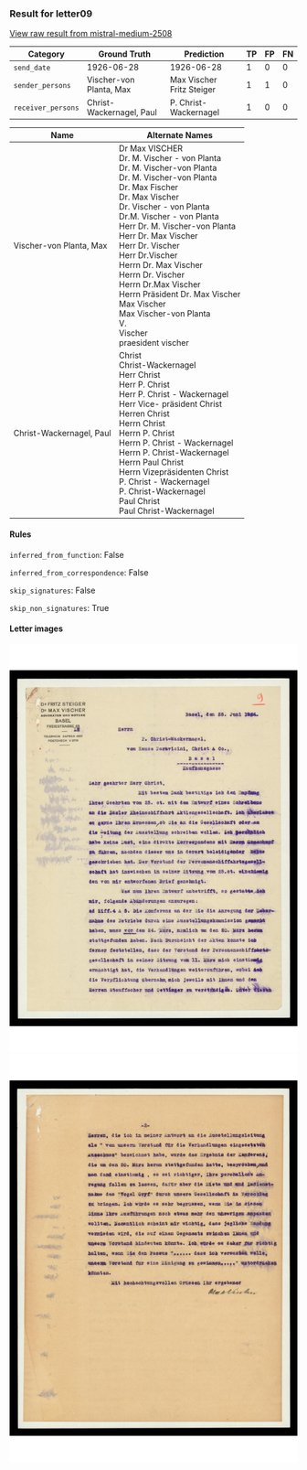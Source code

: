 ### Result for letter09
[View raw result from mistral-medium-2508](https://github.com/RISE-UNIBAS/humanities_data_benchmark/blob/main/results/2025-10-01/T0175/request_T0175_letter09.json)


| Category          | Ground Truth | Prediction | TP | FP | FN |
|------------------|--------------|------------|----|----|----|
| `send_date`        | 1926-06-28 | 1926-06-28 | 1 | 0 | 0 |
| `sender_persons`  | Vischer-von Planta, Max | Max Vischer<br>Fritz Steiger | 1 | 1 | 0 |
| `receiver_persons` | Christ-Wackernagel, Paul | P. Christ-Wackernagel | 1 | 0 | 0 |

| Name | Alternate Names |
| --- | --- |
| Vischer-von Planta, Max | Dr Max VISCHER<br>Dr. M. Vischer - von Planta<br>Dr. M. Vischer-von Planta<br>Dr. M. Vischer-von Planta<br>Dr. Max Fischer<br>Dr. Max Vischer<br>Dr. Vischer - von Planta<br>Dr.M. Vischer - von Planta<br>Herr Dr. M. Vischer-von Planta<br>Herr Dr. Max Vischer<br>Herr Dr. Vischer<br>Herr Dr.Vischer<br>Herrn Dr. Max Vischer<br>Herrn Dr. Vischer<br>Herrn Dr.Max Vischer<br>Herrn Präsident Dr. Max Vischer<br>Max Vischer<br>Max Vischer-von Planta<br>V.<br>Vischer<br>praesident vischer |
| Christ-Wackernagel, Paul | Christ<br>Christ-Wackernagel<br>Herr Christ<br>Herr P. Christ<br>Herr P. Christ - Wackernagel<br>Herr Vice- präsident Christ<br>Herren Christ<br>Herrn Christ<br>Herrn P. Christ<br>Herrn P. Christ - Wackernagel<br>Herrn P. Christ-Wackernagel<br>Herrn Paul Christ<br>Herrn Vizepräsidenten Christ<br>P. Christ - Wackernagel<br>P. Christ-Wackernagel<br>Paul Christ<br>Paul Christ-Wackernagel |

#### Rules
`inferred_from_function`: False

`inferred_from_correspondence`: False

`skip_signatures`: False

`skip_non_signatures`: True

#### Letter images

<img src="https://github.com/RISE-UNIBAS/humanities_data_benchmark/blob/main/benchmarks/metadata_extraction/images/letter09_p1.jpg?raw=true" alt="letter09_p1.jpg" width="800px">

<img src="https://github.com/RISE-UNIBAS/humanities_data_benchmark/blob/main/benchmarks/metadata_extraction/images/letter09_p2.jpg?raw=true" alt="letter09_p2.jpg" width="800px">


